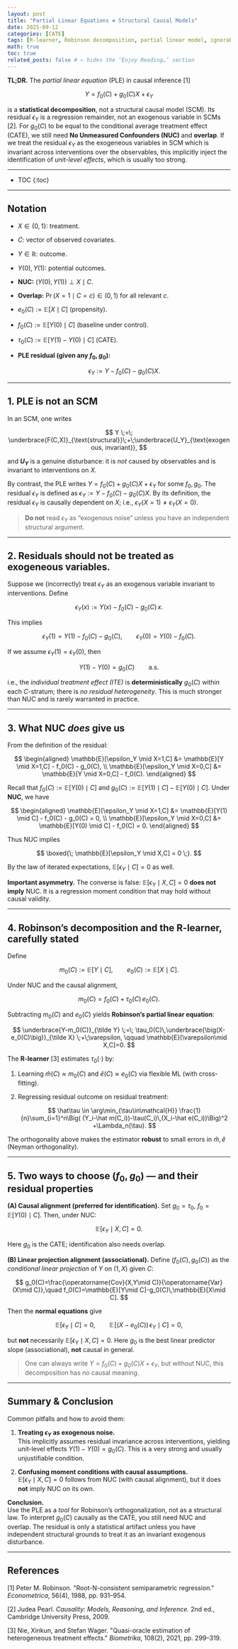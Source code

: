 ```yaml
---
layout: post
title: "Partial Linear Equations ≠ Structural Causal Models"
date: 2025-09-12
categories: [CATE]
tags: [R-learner, Robinson decomposition, partial linear model, ignorability, CATE, residuals]
math: true
toc: true
related_posts: false # ← hides the ‘Enjoy Reading…’ section
---
```


**TL;DR.**
The _partial linear equation_ (PLE) in causal inference [1]

$$
Y=f_0(C)+g_0(C)X+\epsilon_Y
$$

is a **statistical decomposition**, not a structural causal model (SCM). Its residual $\epsilon_Y$ is a regression remainder, not an exogenous variable in SCMs [2]. For $g_0(C)$ to be equal to the conditional average treatment effect (CATE), we still need **No Unmeasured Confounders (NUC)** and **overlap**. If we treat the residual $\epsilon_Y$ as the exogeneous variables in SCM which is invariant across interventions over the observables, this implicitly inject the identification of _unit-level effects_, which is usually too strong.

---

<!-- prettier-ignore -->
* TOC
{:toc}

---

## Notation

- $X\in\{0,1\}$: treatment.
- $C$: vector of observed covariates.
- $Y\in\mathbb{R}$: outcome.
- $Y(0),Y(1)$: potential outcomes.
- **NUC:** $(Y(0),Y(1))\perp X \mid C$.
- **Overlap:** $\Pr(X=1\mid C=c)\in(0,1)$ for all relevant $c$.
- $e_0(C):=\mathbb{E}[X\mid C]$ (propensity).
- $f_0(C):=\mathbb{E}[Y(0)\mid C]$ (baseline under control).
- $\tau_0(C):=\mathbb{E}[Y(1)-Y(0)\mid C]$ (CATE).
- **PLE residual (given any $f_0,g_0$):**

  $$
  \epsilon_Y:=Y-f_0(C)-g_0(C)X.
  $$

<!-- Under NUC, $g_0(C)=\tau_0(C)$ and $f_0(C)=\mathbb{E}[Y(0)\mid C]$. -->

---

## 1. PLE is not an SCM

In an SCM, one writes

$$
Y \;=\; \underbrace{F(C,X)}_{\text{structural}}\;+\;\underbrace{U_Y}_{\text{exogenous, invariant}},
$$

and **$U_Y$** is a genuine disturbance: it is _not_ caused by observables and is invariant to interventions on $X$.

By contrast, the PLE writes $Y=f_0(C)+g_0(C)X+\epsilon_Y$ for some $f_0,g_0$. The residual $\epsilon_Y$ is defined as $\epsilon_Y:=Y-f_0(C)-g_0(C)X$. By its definition, the residual $\epsilon_Y$ is causally dependent on $X$; i.e., $\epsilon_Y(X=1) \neq \epsilon_Y(X=0)$.

> **Do not** read $\epsilon_Y$ as “exogenous noise” unless you have an independent structural argument.

---

## 2. Residuals should not be treated as exogeneous variables.

Suppose we (incorrectly) treat $\epsilon_Y$ as an exogenous variable invariant to interventions. Define

$$
\epsilon_Y(x):=Y(x)-f_0(C)-g_0(C)\,x.
$$

This implies

$$
\epsilon_Y(1) = Y(1) - f_0(C) - g_0(C), \qquad
\epsilon_Y(0) = Y(0) - f_0(C).
$$

If we assume $\epsilon_Y(1) = \epsilon_Y(0)$, then

$$
Y(1)-Y(0)=g_0(C)\qquad\text{a.s.}
$$

i.e., the _individual treatment effect (ITE)_ is **deterministically** $g_0(C)$ within each $C$-stratum; there is _no residual heterogeneity_. This is much stronger than NUC and is rarely warranted in practice.

---

## 3. What NUC _does_ give us

From the definition of the residual:

$$
\begin{aligned}
\mathbb{E}[\epsilon_Y \mid X=1,C] &= \mathbb{E}[Y \mid X=1,C] - f_0(C) - g_0(C), \\
\mathbb{E}[\epsilon_Y \mid X=0,C] &= \mathbb{E}[Y \mid X=0,C] - f_0(C).
\end{aligned}
$$

Recall that $f_0(C) := \mathbb{E}[Y(0) \mid C]$ and $g_0(C) := \mathbb{E}[Y(1)\mid C] - \mathbb{E}[Y(0)\mid C]$. Under **NUC**, we have

$$
\begin{aligned}
\mathbb{E}[\epsilon_Y \mid X=1,C] &= \mathbb{E}[Y(1) \mid C] - f_0(C) - g_0(C) = 0, \\
\mathbb{E}[\epsilon_Y \mid X=0,C] &= \mathbb{E}[Y(0) \mid C] - f_0(C) = 0.
\end{aligned}
$$

Thus NUC implies

$$
\boxed{\; \mathbb{E}[\epsilon_Y \mid X,C] = 0 \;}.
$$

By the law of iterated expectations, $\mathbb{E}[\epsilon_Y\mid C]=0$ as well.

**Important asymmetry.** The converse is false: $\mathbb{E}[\epsilon_Y\mid X,C]=0$ **does not imply** NUC. It is a regression moment condition that may hold without causal validity.

---

## 4. Robinson’s decomposition and the R-learner, carefully stated

Define

$$
m_0(C):=\mathbb{E}[Y\mid C],\qquad e_0(C):=\mathbb{E}[X\mid C].
$$

Under NUC and the causal alignment,

$$
m_0(C)=f_0(C)+\tau_0(C)\,e_0(C).
$$

Subtracting $m_0(C)$ and $e_0(C)$ yields **Robinson’s partial linear equation**:

$$
\underbrace{Y-m_0(C)}_{\tilde Y}
\;=\;
\tau_0(C)\,\underbrace{\big(X-e_0(C)\big)}_{\tilde X}
\;+\;\varepsilon,
\qquad
\mathbb{E}[\varepsilon\mid X,C]=0.
$$

The **R-learner** [3] estimates $\tau_0(\cdot)$ by:

1. Learning $\hat m(C)\approx m_0(C)$ and $\hat e(C)\approx e_0(C)$ via flexible ML (with cross-fitting).
2. Regressing residual outcome on residual treatment:

   $$
   \hat\tau
   \in
   \arg\min_{\tau\in\mathcal{H}}
   \frac{1}{n}\sum_{i=1}^n\Big( (Y_i-\hat m(C_i))-\tau(C_i)\,(X_i-\hat e(C_i))\Big)^2
   +\Lambda_n(\tau).
   $$

The orthogonality above makes the estimator **robust** to small errors in $\hat m,\hat e$ (Neyman orthogonality).

---

## 5. Two ways to choose $(f_0,g_0)$ — and their residual properties

**(A) Causal alignment (preferred for identification).**
Set $g_0=\tau_0$, $f_0=\mathbb{E}[Y(0)\mid C]$. Then, under NUC:

$$
\mathbb{E}[\epsilon_Y\mid X,C]=0.
$$

Here $g_0$ is the CATE; identification also needs overlap.

**(B) Linear projection alignment (associational).**
Define $(f_0(C),g_0(C))$ as the _conditional linear projection_ of $Y$ on $(1,X)$ given $C$:

$$
g_0(C)=\frac{\operatorname{Cov}(X,Y\mid C)}{\operatorname{Var}(X\mid C)},\quad
f_0(C)=\mathbb{E}[Y\mid C]-g_0(C)\,\mathbb{E}[X\mid C].
$$

Then the **normal equations** give

$$
\mathbb{E}[\epsilon_Y\mid C]=0,\qquad
\mathbb{E}\!\big[(X-e_0(C))\,\epsilon_Y\mid C\big]=0,
$$

but **not** necessarily $\mathbb{E}[\epsilon_Y\mid X,C]=0$. Here $g_0$ is the best linear predictor slope (associational), **not** causal in general.

> One can always write $Y = f_0(C) + g_0(C)X + \epsilon_Y$, but without NUC, this decomposition has no causal meaning.

---

## Summary & Conclusion

Common pitfalls and how to avoid them:

1. **Treating $\epsilon_Y$ as exogenous noise.**  
   This implicitly assumes residual invariance across interventions, yielding unit-level effects $Y(1)-Y(0)=g_0(C)$. This is a very strong and usually unjustifiable condition.

2. **Confusing moment conditions with causal assumptions.**  
   $\mathbb{E}[\epsilon_Y \mid X,C]=0$ follows from NUC (with causal alignment), but it does **not** imply NUC on its own.

**Conclusion.**  
Use the PLE as a _tool_ for Robinson’s orthogonalization, not as a structural law. To interpret $g_0(C)$ causally as the CATE, you still need NUC and overlap. The residual is only a statistical artifact unless you have independent structural grounds to treat it as an invariant exogenous disturbance.

---

## References

[1] Peter M. Robinson. "Root-N-consistent semiparametric regression." _Econometrica_, 56(4), 1988, pp. 931–954.

[2] Judea Pearl. _Causality: Models, Reasoning, and Inference._ 2nd ed., Cambridge University Press, 2009.

[3] Nie, Xinkun, and Stefan Wager. "Quasi-oracle estimation of heterogeneous treatment effects." _Biometrika_, 108(2), 2021, pp. 299–319.
